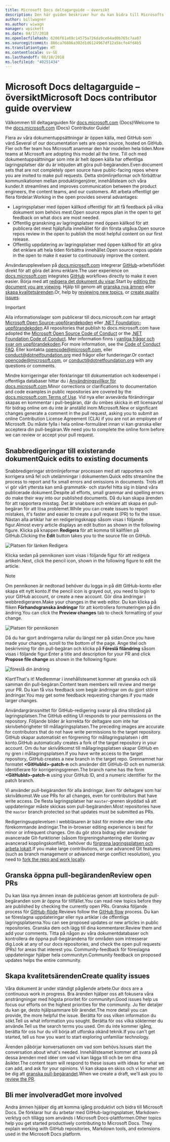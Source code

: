 ```yaml
---
title: Microsoft Docs deltagarguide – översikt
description: Den här guiden beskriver hur du kan bidra till Microsofts dokumentationswebbplats docs.microsoft.com.
author: billwagner
ms.author: wiwagn
manager: wpickett
ms.date: 04/17/2018
ms.openlocfilehash: 6206f61a69c14575a726da9ce64ad0b765c7aa87
ms.sourcegitcommit: 886ca76086a302d1d6124967df12a5bcfe4fd4b5
ms.translationtype: HT
ms.contentlocale: sv-SE
ms.lasthandoff: 08/10/2018
ms.locfileid: "40251434"
---
```

# <a name="microsoft-docs-contributor-guide-overview"></a><span data-ttu-id="db47a-103">Microsoft Docs deltagarguide – översikt</span><span class="sxs-lookup"><span data-stu-id="db47a-103">Microsoft Docs contributor guide overview</span></span>

<span data-ttu-id="db47a-104">Välkommen till deltagarguiden för [docs.microsoft.com](https://docs.microsoft.com) (Docs)!</span><span class="sxs-lookup"><span data-stu-id="db47a-104">Welcome to the [docs.microsoft.com](https://docs.microsoft.com) (Docs) Contributor Guide!</span></span>

<span data-ttu-id="db47a-105">Flera av våra dokumentuppsättningar är öppen källa, med GitHub som värd.</span><span class="sxs-lookup"><span data-stu-id="db47a-105">Several of our documentation sets are open source, hosted on GitHub.</span></span> <span data-ttu-id="db47a-106">Fler och fler team hos Microsoft anammar den här modellen hela tiden.</span><span class="sxs-lookup"><span data-stu-id="db47a-106">More teams at Microsoft are adopting this model all the time.</span></span> <span data-ttu-id="db47a-107">Till och med dokumentuppsättningar som inte är helt öppen källa har offentliga lagringsplatser där du är inbjuden att göra pull-begäranden.</span><span class="sxs-lookup"><span data-stu-id="db47a-107">Even document sets that are not completely open source have public-facing repos where you are invited to make pull requests.</span></span> <span data-ttu-id="db47a-108">Detta strömlinjeformar och förbättrar kommunikationen mellan produktingenjörer, innehållsteam och våra kunder.</span><span class="sxs-lookup"><span data-stu-id="db47a-108">It streamlines and improves communication between the product engineers, the content teams, and our customers.</span></span> <span data-ttu-id="db47a-109">Att arbeta offentligt ger flera fördelar:</span><span class="sxs-lookup"><span data-stu-id="db47a-109">Working in the open provides several advantages:</span></span>

- <span data-ttu-id="db47a-110">Lagringsplatser med öppen källkod offentligt för att få feedback på vilka dokument som behövs mest.</span><span class="sxs-lookup"><span data-stu-id="db47a-110">Open source repos plan in the open to get feedback on what docs are most needed.</span></span>
- <span data-ttu-id="db47a-111">Offentlig granskning av lagringsplatser med öppen källkod för att publicera det mest hjälpfulla innehållet för din första utgåva.</span><span class="sxs-lookup"><span data-stu-id="db47a-111">Open source repos review in the open to publish the most helpful content on our first release.</span></span>
- <span data-ttu-id="db47a-112">Offentlig uppdatering av lagringsplatser med öppen källkod för att göra det enklare att hela tiden förbättra innehållet.</span><span class="sxs-lookup"><span data-stu-id="db47a-112">Open source repos update in the open to make it easier to continuously improve the content.</span></span>

<span data-ttu-id="db47a-113">Användarupplevelsen på [docs.microsoft.com](https://docs.microsoft.com) integrerar [GitHub](https://github.com)-arbetsflödet direkt för att göra det ännu enklare.</span><span class="sxs-lookup"><span data-stu-id="db47a-113">The user experience on [docs.microsoft.com](https://docs.microsoft.com) integrates [GitHub](https://github.com) workflows directly to make it even easier.</span></span> <span data-ttu-id="db47a-114">Börja med att [redigera det dokument du visar](#quick-edits-to-existing-documents).</span><span class="sxs-lookup"><span data-stu-id="db47a-114">Start by [editing the document you are viewing](#quick-edits-to-existing-documents).</span></span> <span data-ttu-id="db47a-115">Hjälp till genom att [granska nya ämnen](#review-open-prs) eller [skapa kvalitetsärenden](#create-quality-issues).</span><span class="sxs-lookup"><span data-stu-id="db47a-115">Or, help by [reviewing new topics](#review-open-prs), or [create quality issues](#create-quality-issues).</span></span>

> [!IMPORTANT]
> <span data-ttu-id="db47a-116">Alla informationslager som publicerar till docs.microsoft.com har antagit [Microsoft Open Source-uppförandekoden](https://opensource.microsoft.com/codeofconduct/) eller [.NET Foundation-uppförandekoden](https://dotnetfoundation.org/code-of-conduct).</span><span class="sxs-lookup"><span data-stu-id="db47a-116">All repositories that publish to docs.microsoft.com have adopted the [Microsoft Open Source Code of Conduct](https://opensource.microsoft.com/codeofconduct/) or the [.NET Foundation Code of Conduct](https://dotnetfoundation.org/code-of-conduct).</span></span> <span data-ttu-id="db47a-117">Mer information finns i [vanliga frågor och svar om uppförandekoden](https://opensource.microsoft.com/codeofconduct/faq/).</span><span class="sxs-lookup"><span data-stu-id="db47a-117">For more information, see the [Code of Conduct FAQ](https://opensource.microsoft.com/codeofconduct/faq/).</span></span> <span data-ttu-id="db47a-118">Eller kontakta [opencode@microsoft.com](mailto:opencode@microsoft.com), eller [conduct@dotnetfoundation.org](mailto:conduct@dotnetfoundation.org) med frågor eller funderingar.</span><span class="sxs-lookup"><span data-stu-id="db47a-118">Or contact [opencode@microsoft.com](mailto:opencode@microsoft.com), or [conduct@dotnetfoundation.org](mailto:conduct@dotnetfoundation.org) with any questions or comments.</span></span><br>
>
> <span data-ttu-id="db47a-119">Mindre korrigeringar eller förklaringar till dokumentation och kodexempel i offentliga databaser hittar du i [Användningsvillkor för docs.microsoft.com](https://docs.microsoft.com/legal/termsofuse).</span><span class="sxs-lookup"><span data-stu-id="db47a-119">Minor corrections or clarifications to documentation and code examples in public repositories are covered by the [docs.microsoft.com Terms of Use](https://docs.microsoft.com/legal/termsofuse).</span></span> <span data-ttu-id="db47a-120">Vid nya eller avsevärda förändringar skapas en kommentar i pull-begäran, där du ombes skicka in ett licensavtal för bidrag online om du inte är anställd inom Microsoft.</span><span class="sxs-lookup"><span data-stu-id="db47a-120">New or significant changes generate a comment in the pull request, asking you to submit an online Contribution License Agreement (CLA) if you are not an employee of Microsoft.</span></span> <span data-ttu-id="db47a-121">Du måste fylla i hela online-formuläret innan vi kan granska eller acceptera din pull-begäran.</span><span class="sxs-lookup"><span data-stu-id="db47a-121">We need you to complete the online form before we can review or accept your pull request.</span></span>

## <a name="quick-edits-to-existing-documents"></a><span data-ttu-id="db47a-122">Snabbredigeringar till existerande dokument</span><span class="sxs-lookup"><span data-stu-id="db47a-122">Quick edits to existing documents</span></span>

<span data-ttu-id="db47a-123">Snabbredigeringar strömlinjeformar processen med att rapportera och korrigera små fel och utelämningar i dokumenten.</span><span class="sxs-lookup"><span data-stu-id="db47a-123">Quick edits streamline the process to report and fix small errors and omissions in documents.</span></span> <span data-ttu-id="db47a-124">Trots att vi gör vårt yttersta kan små grammatik- och stavfel hitta sig in bland våra publicerade dokument.</span><span class="sxs-lookup"><span data-stu-id="db47a-124">Despite all efforts, small grammar and spelling errors do make their way into our published documents.</span></span> <span data-ttu-id="db47a-125">Då du kan skapa ärenden för att rapportera misstag. Det är snabbare och enklare att skapa en pull-begäran för att lösa problemet.</span><span class="sxs-lookup"><span data-stu-id="db47a-125">While you can create issues to report mistakes, it's faster and easier to create a pull request (PR) to fix the issue.</span></span> <span data-ttu-id="db47a-126">Nästan alla artiklar har en redigeringsknapp såsom visas i följande figur.</span><span class="sxs-lookup"><span data-stu-id="db47a-126">Almost every article displays an edit button as shown in the following figure.</span></span> <span data-ttu-id="db47a-127">Klicka på knappen **Redigera** för att komma till källfilen på GitHub.</span><span class="sxs-lookup"><span data-stu-id="db47a-127">Clicking the **Edit** button takes you to the source file on GitHub.</span></span>

![Platsen för länken Redigera](./media/index/edit-article.png)

<span data-ttu-id="db47a-129">Klicka sedan på pennikonen som visas i följande figur för att redigera artikeln.</span><span class="sxs-lookup"><span data-stu-id="db47a-129">Next, click the pencil icon, shown in the following figure to edit the article.</span></span>

> [!NOTE]
> <span data-ttu-id="db47a-130">Om pennikonen är nedtonad behöver du logga in på ditt GitHub-konto eller skapa ett nytt konto.</span><span class="sxs-lookup"><span data-stu-id="db47a-130">If the pencil icon is grayed out, you need to login to your GitHub account, or create a new account.</span></span> <span data-ttu-id="db47a-131">Gör dina ändringar i webbredigeraren.</span><span class="sxs-lookup"><span data-stu-id="db47a-131">Make your changes in the web editor.</span></span> <span data-ttu-id="db47a-132">Du kan klicka på fliken **Förhandsgranska ändringar** för att kontrollera formateringen på din ändring.</span><span class="sxs-lookup"><span data-stu-id="db47a-132">You can click the **Preview changes** tab to check formatting of your change.</span></span>

![Platsen för pennikonen](./media/index/editicon.png)

<span data-ttu-id="db47a-134">Då du har gjort ändringarna rullar du längst ner på sidan.</span><span class="sxs-lookup"><span data-stu-id="db47a-134">Once you have made your changes, scroll to the bottom of the page.</span></span> <span data-ttu-id="db47a-135">Ange titel och beskrivning för din pull-begäran och klicka på **Föreslå filändring** såsom visas i följande figur:</span><span class="sxs-lookup"><span data-stu-id="db47a-135">Enter a title and description for your PR and click **Propose file change** as shown in the following figure:</span></span>

![föreslå din ändring](./media/index/submit-pull-request.png)

<span data-ttu-id="db47a-137">Klart!</span><span class="sxs-lookup"><span data-stu-id="db47a-137">That's it!</span></span> <span data-ttu-id="db47a-138">Medlemmar i innehållsteamet kommer att granska och slå samman din pull-begäran.</span><span class="sxs-lookup"><span data-stu-id="db47a-138">Content team members will review and merge your PR.</span></span> <span data-ttu-id="db47a-139">Du kan få viss feedback som begär ändringar om du gjort större ändringar.</span><span class="sxs-lookup"><span data-stu-id="db47a-139">You may get some feedback requesting changes if you made larger changes.</span></span>

<span data-ttu-id="db47a-140">Användargränssnittet för GitHub-redigering svarar på dina tillstånd på lagringsplatsen.</span><span class="sxs-lookup"><span data-stu-id="db47a-140">The GitHub editing UI responds to your permissions on the repository.</span></span> <span data-ttu-id="db47a-141">Följande bilder är korrekta för deltagare som inte har skrivbehörigheter till mållagringsplatsen.</span><span class="sxs-lookup"><span data-stu-id="db47a-141">The preceding images are accurate for contributors that do not have write permissions to the target repository.</span></span> <span data-ttu-id="db47a-142">GitHub skapar automatiskt en förgrening för mållagringsplatsen i ditt konto.</span><span class="sxs-lookup"><span data-stu-id="db47a-142">GitHub automatically creates a fork of the target repository in your account.</span></span> <span data-ttu-id="db47a-143">Om du har skrivåtkomst till mållagringsplatsen skapar GitHub en ny gren i mållagringsplatsen.</span><span class="sxs-lookup"><span data-stu-id="db47a-143">If you have write access to the target repository, GitHub creates a new branch in the target repo.</span></span> <span data-ttu-id="db47a-144">Grennamnet har formatet **\<GitHubId\>-patch-n** och använder ditt GitHub-ID och en numerisk identifierare för korrigeringsgrenen.</span><span class="sxs-lookup"><span data-stu-id="db47a-144">The branch name has the form **\<GitHubId\>-patch-n** using your GitHub ID, and a numeric identifier for the patch branch.</span></span>

<span data-ttu-id="db47a-145">Vi använder pull-begäranden för alla ändringar, även för deltagare som har skrivåtkomst.</span><span class="sxs-lookup"><span data-stu-id="db47a-145">We use PRs for all changes, even for contributors that have write access.</span></span> <span data-ttu-id="db47a-146">De flesta lagringsplatser har `master`-grenen skyddad så att uppdateringar måste skickas som pull-begäranden.</span><span class="sxs-lookup"><span data-stu-id="db47a-146">Most repositories have the `master` branch protected so that updates must be submitted as PRs.</span></span>

<span data-ttu-id="db47a-147">Redigeringsupplevelsen i webbläsaren är bäst för mindre eller inte ofta förekommande ändringar.</span><span class="sxs-lookup"><span data-stu-id="db47a-147">The in-browser editing experience is best for minor or infrequent changes.</span></span> <span data-ttu-id="db47a-148">Om du gör stora bidrag eller använder avancerade Git-funktioner (såsom förgreningshantering eller lösning av avancerad kopplingskonflikt), behöver du [förgrena lagringsplatsen och arbeta lokalt](how-to-write-workflows-major.md).</span><span class="sxs-lookup"><span data-stu-id="db47a-148">If you make large contributions, or use advanced Git features (such as branch management or advanced merge conflict resolution), you need to [fork the repo and work locally](how-to-write-workflows-major.md).</span></span>

## <a name="review-open-prs"></a><span data-ttu-id="db47a-149">Granska öppna pull-begäranden</span><span class="sxs-lookup"><span data-stu-id="db47a-149">Review open PRs</span></span>

<span data-ttu-id="db47a-150">Du kan läsa nya ämnen innan de publiceras genom att kontrollera de pull-begäranden som är öppna för tillfället.</span><span class="sxs-lookup"><span data-stu-id="db47a-150">You can read new topics before they are published by checking the currently open PRs.</span></span> <span data-ttu-id="db47a-151">Granska följande process för [GitHub-flöde](https://guides.github.com/introduction/flow/).</span><span class="sxs-lookup"><span data-stu-id="db47a-151">Reviews follow the [GitHub flow](https://guides.github.com/introduction/flow/) process.</span></span> <span data-ttu-id="db47a-152">Du kan se föreslagna uppdateringar eller nya artiklar i de offentliga lagringsplatserna.</span><span class="sxs-lookup"><span data-stu-id="db47a-152">You can see proposed updates or new articles in public repositories.</span></span> <span data-ttu-id="db47a-153">Granska dem och lägg till dina kommentarer.</span><span class="sxs-lookup"><span data-stu-id="db47a-153">Review them and add your comments.</span></span> <span data-ttu-id="db47a-154">Titta på någon av våra dokumentdatabaser och kontrollera de öppna pull-begärandena för områden som intresserar dig.</span><span class="sxs-lookup"><span data-stu-id="db47a-154">Look at any of our docs repositories, and check the open pull requests (PRs) for areas that interest you.</span></span> <span data-ttu-id="db47a-155">Community-feedback för föreslagna uppdateringar hjälper hela communityn.</span><span class="sxs-lookup"><span data-stu-id="db47a-155">Community feedback on proposed updates helps the entire community.</span></span>

## <a name="create-quality-issues"></a><span data-ttu-id="db47a-156">Skapa kvalitetsärenden</span><span class="sxs-lookup"><span data-stu-id="db47a-156">Create quality issues</span></span>

<span data-ttu-id="db47a-157">Våra dokument är under ständigt pågående arbete.</span><span class="sxs-lookup"><span data-stu-id="db47a-157">Our docs are a continuous work in progress.</span></span> <span data-ttu-id="db47a-158">Bra ärenden hjälper oss att fokusera våra ansträngningar med högsta prioritet för communityn.</span><span class="sxs-lookup"><span data-stu-id="db47a-158">Good issues help us focus our efforts on the highest priorities for the community.</span></span> <span data-ttu-id="db47a-159">Ju fler detaljer du kan ge, desto hjälpsammare blir ärendet.</span><span class="sxs-lookup"><span data-stu-id="db47a-159">The more detail you can provide, the more helpful the issue.</span></span> <span data-ttu-id="db47a-160">Berätta för oss vilken information du sökt.</span><span class="sxs-lookup"><span data-stu-id="db47a-160">Tell us what information you sought.</span></span> <span data-ttu-id="db47a-161">Berätta för oss vilka söktermer du använde.</span><span class="sxs-lookup"><span data-stu-id="db47a-161">Tell us the search terms you used.</span></span> <span data-ttu-id="db47a-162">Om du inte kommer igång, berätta för oss hur du vill börja att utforska okänd teknik.</span><span class="sxs-lookup"><span data-stu-id="db47a-162">If you can't get started, tell us how you want to start exploring unfamiliar technology.</span></span>

<span data-ttu-id="db47a-163">Ärenden påbörjar konversationen om vad som behövs.</span><span class="sxs-lookup"><span data-stu-id="db47a-163">Issues start the conversation about what's needed.</span></span> <span data-ttu-id="db47a-164">Innehållsteamet kommer att svara på dessa ärenden med idéer om vad vi kan lägga till och be om dina åsikter.</span><span class="sxs-lookup"><span data-stu-id="db47a-164">The content team will respond to these issues with ideas for what we can add, and ask for your opinions.</span></span> <span data-ttu-id="db47a-165">Vi kan skapa en skiss och vi kommer att be dig att [granska pull-begärandet](#review-open-prs).</span><span class="sxs-lookup"><span data-stu-id="db47a-165">When we create a draft, we'll ask you to [review the PR](#review-open-prs).</span></span>

## <a name="get-more-involved"></a><span data-ttu-id="db47a-166">Bli mer involverad</span><span class="sxs-lookup"><span data-stu-id="db47a-166">Get more involved</span></span>

<span data-ttu-id="db47a-167">Andra ämnen hjälper dig att komma igång produktivt och bidra till Microsoft Docs. De förklarar hur du arbetar med GitHub-lagringsplatser, Markdown-verktyg och tillägg som används i Microsoft Docs-plattformen.</span><span class="sxs-lookup"><span data-stu-id="db47a-167">Other topics help you get started productively contributing to Microsoft Docs. They explain working with GitHub repositories, Markdown tools, and extensions used in the Microsoft Docs platform.</span></span>
